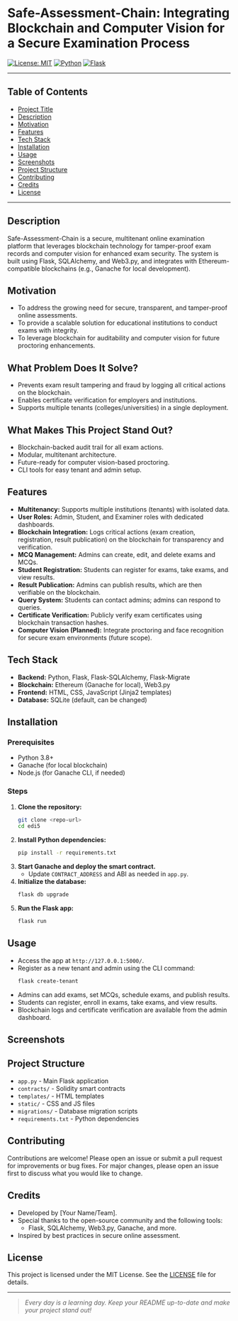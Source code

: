 # Safe-Assessment-Chain: Integrating Blockchain and Computer Vision for a Secure Examination Process

[![License: MIT](https://img.shields.io/badge/License-MIT-yellow.svg)](https://choosealicense.com/licenses/mit/) [![Python](https://img.shields.io/badge/Python-3.8%2B-blue.svg)](https://www.python.org/downloads/) [![Flask](https://img.shields.io/badge/Flask-2.1.3-green.svg)](https://flask.palletsprojects.com/)

---

## Table of Contents
- [Project Title](#safe-assessment-chain-integrating-blockchain-and-computer-vision-for-a-secure-examination-process)
- [Description](#description)
- [Motivation](#motivation)
- [Features](#features)
- [Tech Stack](#tech-stack)
- [Installation](#installation)
- [Usage](#usage)
- [Screenshots](#screenshots)
- [Project Structure](#project-structure)
- [Contributing](#contributing)
- [Credits](#credits)
- [License](#license)

---

## Description
Safe-Assessment-Chain is a secure, multitenant online examination platform that leverages blockchain technology for tamper-proof exam records and computer vision for enhanced exam security. The system is built using Flask, SQLAlchemy, and Web3.py, and integrates with Ethereum-compatible blockchains (e.g., Ganache for local development).

## Motivation
- To address the growing need for secure, transparent, and tamper-proof online assessments.
- To provide a scalable solution for educational institutions to conduct exams with integrity.
- To leverage blockchain for auditability and computer vision for future proctoring enhancements.

## What Problem Does It Solve?
- Prevents exam result tampering and fraud by logging all critical actions on the blockchain.
- Enables certificate verification for employers and institutions.
- Supports multiple tenants (colleges/universities) in a single deployment.

## What Makes This Project Stand Out?
- Blockchain-backed audit trail for all exam actions.
- Modular, multitenant architecture.
- Future-ready for computer vision-based proctoring.
- CLI tools for easy tenant and admin setup.

## Features
- **Multitenancy:** Supports multiple institutions (tenants) with isolated data.
- **User Roles:** Admin, Student, and Examiner roles with dedicated dashboards.
- **Blockchain Integration:** Logs critical actions (exam creation, registration, result publication) on the blockchain for transparency and verification.
- **MCQ Management:** Admins can create, edit, and delete exams and MCQs.
- **Student Registration:** Students can register for exams, take exams, and view results.
- **Result Publication:** Admins can publish results, which are then verifiable on the blockchain.
- **Query System:** Students can contact admins; admins can respond to queries.
- **Certificate Verification:** Publicly verify exam certificates using blockchain transaction hashes.
- **Computer Vision (Planned):** Integrate proctoring and face recognition for secure exam environments (future scope).

## Tech Stack
- **Backend:** Python, Flask, Flask-SQLAlchemy, Flask-Migrate
- **Blockchain:** Ethereum (Ganache for local), Web3.py
- **Frontend:** HTML, CSS, JavaScript (Jinja2 templates)
- **Database:** SQLite (default, can be changed)

## Installation
### Prerequisites
- Python 3.8+
- Ganache (for local blockchain)
- Node.js (for Ganache CLI, if needed)

### Steps
1. **Clone the repository:**
   ```sh
   git clone <repo-url>
   cd edi5
   ```
2. **Install Python dependencies:**
   ```sh
   pip install -r requirements.txt
   ```
3. **Start Ganache and deploy the smart contract.**
   - Update `CONTRACT_ADDRESS` and ABI as needed in `app.py`.
4. **Initialize the database:**
   ```sh
   flask db upgrade
   ```
5. **Run the Flask app:**
   ```sh
   flask run
   ```

## Usage
- Access the app at `http://127.0.0.1:5000/`.
- Register as a new tenant and admin using the CLI command:
  ```sh
  flask create-tenant
  ```
- Admins can add exams, set MCQs, schedule exams, and publish results.
- Students can register, enroll in exams, take exams, and view results.
- Blockchain logs and certificate verification are available from the admin dashboard.

## Screenshots
<!-- Add screenshots/gifs of your app UI here -->

## Project Structure
- `app.py` - Main Flask application
- `contracts/` - Solidity smart contracts
- `templates/` - HTML templates
- `static/` - CSS and JS files
- `migrations/` - Database migration scripts
- `requirements.txt` - Python dependencies

## Contributing
Contributions are welcome! Please open an issue or submit a pull request for improvements or bug fixes. For major changes, please open an issue first to discuss what you would like to change.

## Credits
- Developed by [Your Name/Team].
- Special thanks to the open-source community and the following tools:
  - Flask, SQLAlchemy, Web3.py, Ganache, and more.
- Inspired by best practices in secure online assessment.

## License
This project is licensed under the MIT License. See the [LICENSE](LICENSE) file for details.

---

> _Every day is a learning day. Keep your README up-to-date and make your project stand out!_
